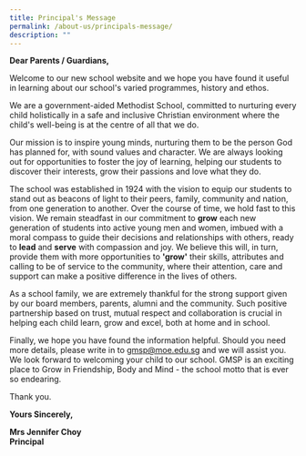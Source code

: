 ```yaml
---
title: Principal's Message
permalink: /about-us/principals-message/
description: ""
---
```

**Dear Parents / Guardians,**

Welcome to our new school website and we hope you have found it useful in learning about our school's varied programmes, history and ethos.  
  
We are a government-aided Methodist School, committed to nurturing every child holistically in a safe and inclusive Christian environment where the child's well-being is at the centre of all that we do.  
  
Our mission is to inspire young minds, nurturing them to be the person God has planned for, with sound values and character. We are always looking out for opportunities to foster the joy of learning, helping our students to discover their interests, grow their passions and love what they do.  
  
The school was established in 1924 with the vision to equip our students to stand out as beacons of light to their peers, family, community and nation, from one generation to another. Over the course of time, we hold fast to this vision. We remain steadfast in our commitment to **grow** each new generation of students into active young men and women, imbued with a moral compass to guide their decisions and relationships with others, ready to **lead** and **serve** with compassion and joy. We believe this will, in turn, provide them with more opportunities to **'grow'** their skills, attributes and calling to be of service to the community, where their attention, care and support can make a positive difference in the lives of others.  
  
As a school family, we are extremely thankful for the strong support given by our board members, parents, alumni and the community. Such positive partnership based on trust, mutual respect and collaboration is crucial in helping each child learn, grow and excel, both at home and in school.  
  
Finally, we hope you have found the information helpful. Should you need more details, please write in to [gmsp@moe.edu.sg](mailto:gmsp@moe.edu.sg) and we will assist you. We look forward to welcoming your child to our school. GMSP is an exciting place to Grow in Friendship, Body and Mind - the school motto that is ever so endearing.  
  
Thank you.  
  
**Yours Sincerely,**
  
**Mrs Jennifer Choy** <br>
**Principal**